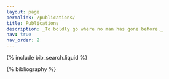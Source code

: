 ```yaml
---
layout: page
permalink: /publications/
title: Publications
description: _To boldly go where no man has gone before._
nav: true
nav_order: 2
---
```


<!-- _pages/publications.md -->

<!-- Bibsearch Feature -->

{% include bib_search.liquid %}

<div class="publications">

{% bibliography %}

</div>
